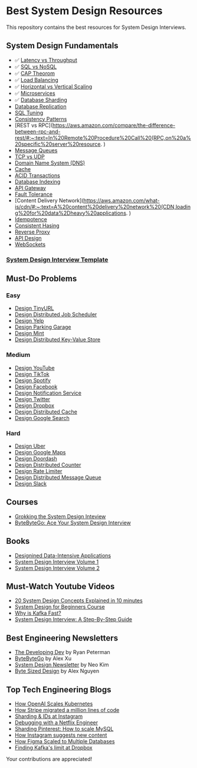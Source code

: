 # Best System Design Resources

This repository contains the best resources for System Design Interviews. 

## System Design Fundamentals
- ✅ [Latency vs Throughput](https://aws.amazon.com/compare/the-difference-between-throughput-and-latency/)
- ✅ [SQL vs NoSQL](https://www.mongodb.com/nosql-explained/nosql-vs-sql)
- ✅ [CAP Theorom](https://www.scylladb.com/glossary/cap-theorem/)
- ✅ [Load Balancing](https://aws.amazon.com/what-is/load-balancing/)
- ✅ [Horizontal vs Vertical Scaling](https://www.nops.io/blog/horizontal-vs-vertical-scaling/#:~:text=The%20primary%20difference%20between%20horizontal,.)
- ✅ [Microservices](https://microservices.io/)
- ✅ [Database Sharding](https://www.mongodb.com/features/database-sharding-explained#)
- [Database Replication](https://redis.com/blog/what-is-data-replication/) 
- [SQL Tuning](https://docs.oracle.com/en/database/oracle/oracle-database/23/tgsql/introduction-to-sql-tuning.html#GUID-B653E5F3-F078-4BBC-9516-B892960046A2) 
- [Consistency Patterns](https://systemdesign.one/consistency-patterns/)
- [REST vs RPC](https://aws.amazon.com/compare/the-difference-between-rpc-and-rest/#:~:text=In%20Remote%20Procedure%20Call%20(RPC,on%20a%20specific%20server%20resource. )
- [Message Queues](https://www.educative.io/courses/grokking-modern-system-design-interview-for-engineers-managers/system-design-the-distributed-messaging-queue)
- [TCP vs UDP](https://www.avast.com/c-tcp-vs-udp-difference#:~:text=TCP%20vs%20UDP%3A%20Differences%20between%20the%20protocols,reliable%20but%20works%20more%20quickly.)
- [Domain Name System (DNS)](https://www.cloudflare.com/learning/dns/what-is-dns/)
- [Cache](https://aws.amazon.com/caching/)
- [ACID Transactions](https://www.databricks.com/glossary/acid-transactions#:~:text=ACID%20is%20an%20acronym%20that,operations%20are%20called%20transactional%20systems.)
- [Database Indexing](https://www.progress.com/tutorials/odbc/using-indexes)
- [API Gateway](https://www.nginx.com/learn/api-gateway/#:~:text=An%20API%20gateway%20is%20a,%2Dcloud%2C%20and%20hybrid%20environments.)
- [Fault Tolerance](https://www.cockroachlabs.com/blog/what-is-fault-tolerance/)
- [Content Delivery Network](https://aws.amazon.com/what-is/cdn/#:~:text=A%20content%20delivery%20network%20(CDN,loading%20for%20data%2Dheavy%20applications. )
- [Idempotence](https://blog.dreamfactory.com/what-is-idempotency/)
- [Consistent Hasing](https://www.toptal.com/big-data/consistent-hashing)
- [Reverse Proxy](https://www.cloudflare.com/learning/cdn/glossary/reverse-proxy/#:~:text=A%20reverse%20proxy%20is%20a,security%2C%20performance%2C%20and%20reliability.)
- [API Design](https://abdulrwahab.medium.com/api-architecture-best-practices-for-designing-rest-apis-bf907025f5f) 
- [WebSockets](https://www.pubnub.com/guides/websockets/)

### [System Design Interview Template](https://leetcode.com/discuss/career/229177/my-system-design-template)

## Must-Do Problems

### Easy
- [Design TinyURL](https://leetcode.com/discuss/interview-question/system-design/124658/Design-URL-Shortening-service-like-TinyURL)
- [Design Distributed Job Scheduler](https://leetcode.com/discuss/general-discussion/1082786/System-Design%3A-Designing-a-distributed-Job-Scheduler-or-Many-interesting-concepts-to-learn)
- [Design Yelp](https://www.youtube.com/watch?v=M4lR_Va97cQ)
- [Design Parking Garage](https://www.youtube.com/watch?v=NtMvNh0WFVM)
- [Design Mint](https://liuzhenglaichn.gitbook.io/system-design/mint/design-mint) 
- [Design Distributed Key-Value Store](https://www.youtube.com/watch?v=rnZmdmlR-2M)

### Medium
- [Design YouTube](https://leetcode.com/discuss/interview-question/system-design/733520/Design-YouTube-Very-detailed-design-with-diagrams)
- [Design TikTok](https://www.youtube.com/watch?v=Z-0g_aJL5Fw)
- [Design Spotify](https://www.youtube.com/watch?v=_K-eupuDVEc&t=239s) 
- [Design Facebook](https://leetcode.com/discuss/interview-question/system-design/719253/Design-Facebook-%3A-System-Design-Interview)
- [Design Notification Service](https://www.youtube.com/watch?v=bBTPZ9NdSk8) 
- [Design Twitter](https://www.youtube.com/watch?v=o5n85GRKuzk&t=13s)
- [Design Dropbox](https://www.youtube.com/watch?v=jLM1nGgsT-I) 
- [Design Distributed Cache](https://www.youtube.com/watch?v=iuqZvajTOyA)
- [Design Google Search](https://www.youtube.com/watch?v=0LTXCcVRQi0) 

### Hard
- [Design Uber](https://www.youtube.com/watch?v=R_agd5qZ26Y) 
- [Design Google Maps](https://www.youtube.com/watch?v=jk3yvVfNvds)
- [Design Doordash](https://www.youtube.com/watch?v=iRhSAR3ldTw)
- [Design Distributed Counter](https://systemdesign.one/consistency-patterns/) 
- [Design Rate Limiter](https://www.youtube.com/watch?v=FU4WlwfS3G0)
- [Design Distributed Message Queue](https://www.youtube.com/watch?v=iJLL-KPqBpM)
- [Design Slack](https://systemdesign.one/slack-architecture/) 

## Courses
- [Grokking the System Design Inteview](https://www.designgurus.io/course/grokking-the-system-design-interview)
- [ByteByteGo: Ace Your System Design Interview](https://bytebytego.com/) 

## Books
- [Designined Data-Intensive Applications](https://github.com/Nitin96Bisht/System-Design/blob/master/Designing%20Data%20Intensive%20Applications.pdf)
- [System Design Interview Volume 1](https://www.amazon.com/System-Design-Interview-insiders-Second/dp/B08CMF2CQF)
- [System Design Interview Volume 2](https://github.com/Nitin96Bisht/System-Design/blob/master/System%20Design%20Interview%20An%20Insider%E2%80%99s%20Guide%20by%20Alex%20Yu.pdf)

## Must-Watch Youtube Videos
- [20 System Design Concepts Explained in 10 minutes](https://www.youtube.com/watch?v=i53Gi_K3o7I&t=60s)
- [System Design for Beginners Course](https://www.youtube.com/watch?v=m8Icp_Cid5o)
- [Why is Kafka Fast?](https://www.youtube.com/watch?v=UNUz1-msbOM)
- [System Design Interview: A Step-By-Step Guide](https://www.youtube.com/watch?v=i7twT3x5yv8)

## Best Engineering Newsletters
- [The Developing Dev](https://www.developing.dev/) by Ryan Peterman
- [ByteByteGo](https://blog.bytebytego.com/) by Alex Xu
- [System Design Newsletter](https://systemdesign.one/) by Neo Kim
- [Byte Sized Design](https://bytesizeddesign.substack.com/) by Alex Nguyen

## Top Tech Engineering Blogs
- [How OpenAI Scales Kubernetes](https://openai.com/research/scaling-kubernetes-to-7500-nodes)
- [How Stripe migrated a million lines of code](https://stripe.com/blog/migrating-to-typescript)
- [Sharding & IDs at Instagram](https://instagram-engineering.com/sharding-ids-at-instagram-1cf5a71e5a5c)
- [Debugging with a Netflix Engineer](https://netflixtechblog.com/life-of-a-netflix-partner-engineer-the-case-of-extra-40-ms-b4c2dd278513)
- [Sharding Pinterest: How to scale MySQL](https://medium.com/pinterest-engineering/sharding-pinterest-how-we-scaled-our-mysql-fleet-3f341e96ca6f)
- [How Instagram suggests new content](https://engineering.fb.com/2020/12/10/web/how-instagram-suggests-new-content/) 
- [How Figma Scaled to Multiple Databases](https://www.figma.com/blog/how-figma-scaled-to-multiple-databases/)
- [Finding Kafka's limit at Dropbox](https://dropbox.tech/infrastructure/finding-kafkas-throughput-limit-in-dropbox-infrastructure)

Your contributions are appreciated! 
